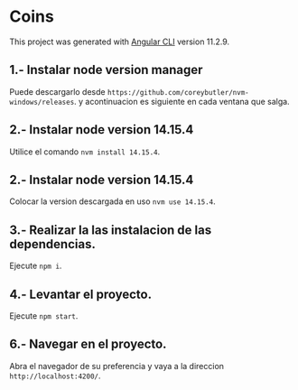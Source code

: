 # Coins

This project was generated with [Angular CLI](https://github.com/angular/angular-cli) version 11.2.9.

## 1.- Instalar node version manager

Puede descargarlo desde  `https://github.com/coreybutler/nvm-windows/releases`. y acontinuacion es siguiente en cada ventana que salga.

## 2.- Instalar node version 14.15.4

Utilice el comando `nvm install 14.15.4`.

## 2.- Instalar node version 14.15.4

Colocar la version descargada en uso `nvm use 14.15.4`.

## 3.- Realizar la las instalacion de las dependencias.

Ejecute `npm i`.

## 4.- Levantar el proyecto.

Ejecute `npm start`.

## 6.- Navegar en el proyecto.

Abra el navegador de su preferencia y vaya a la direccion  `http://localhost:4200/`.
